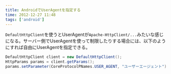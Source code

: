 ```yaml
---
title: AndroidでUserAgentを指定する
time: 2012-12-27 11:48
tags: ['android']
---
```


`DefaultHttpClient`を使うとUserAgentが`Apache-HttpClient/...`みたいな感じになる。サーバー側でUserAgentを使って制限したりする場合には、以下のようにすれば自由にUserAgentを指定できる。

```java
DefaultHttpClient client = new DefaultHttpClient();
HttpParams params = client.getParams();
params.setParameter(CoreProtocolPNames.USER_AGENT, "ユーザーエージェント");
```
